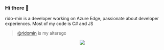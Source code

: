 ### Hi there 👋

rido-min is a developer working on Azure Edge, passionate about developer experiences. Most of my code is C# and JS

> [@ridomin](https://github.com/ridomin) is my alterego

<p align="center">
  <a href="https://github-readme-stats.vercel.app/api?username=rido-min&show_icons=true&theme=dark&count_private=true&hide=stars">
    <img align="center" src="https://github-readme-stats.vercel.app/api?username=rido-min&theme=dark&show_icons=true&count_private=true&hide=stars" />
  </a>  
</p>
